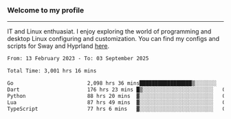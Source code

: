 ### Welcome to my profile

---

IT and Linux enthuasiat. I enjoy exploring the world of programming and desktop Linux configuring and customization. You can find my configs and scripts for Sway and Hyprland [here](https://github.com/uroborosq/mess-of-linux-configurations).

<!-- <div display="block">
 	<img align="left" width="48%" alt="isocalendar" src=".github/metrics/isocalendar_metrics.svg" />
	<img align="center" width="48%" alt="contributions" src=".github/metrics/contributions_metrics.svg" />
	<img align="center" alt="languages" src=".github/metrics/languages_metrics.svg" />
</div> -->

<!-- ![](https://komarev.com/ghpvc/?username=uroborosq&color=success&style=flat-square) -->
<!-- [](https://img.shields.io/github/last-commit/uroborosq/uroborosq?label=Profile%20updated&style=flat-square) -->

<!--START_SECTION:waka-->

```txt
From: 13 February 2023 - To: 03 September 2025

Total Time: 3,001 hrs 16 mins

Go                        2,098 hrs 36 mins█████████████████▒░░░░░░░   69.33 %
Dart                      176 hrs 23 mins █▒░░░░░░░░░░░░░░░░░░░░░░░   05.83 %
Python                    88 hrs 20 mins  ▓░░░░░░░░░░░░░░░░░░░░░░░░   02.92 %
Lua                       87 hrs 49 mins  ▓░░░░░░░░░░░░░░░░░░░░░░░░   02.90 %
TypeScript                77 hrs 6 mins   ▓░░░░░░░░░░░░░░░░░░░░░░░░   02.55 %
```

<!--END_SECTION:waka-->
